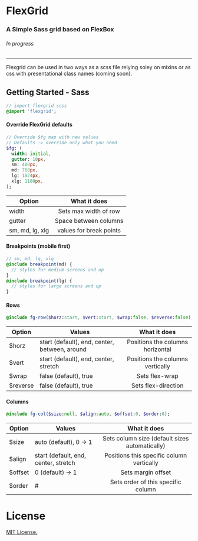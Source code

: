 # FlexGrid
### A Simple Sass grid based on FlexBox
###### In progress

***

Flexgrid can be used in two ways as a scss file relying soley on mixins or as css with presentational class names (coming soon).

## Getting Started - Sass

```sass
// import flexgrid scss
@import 'flexgrid';
```
#### Override FlexGrid defaults

```sass
// Override $fg map with new values
// Defaults -> override only what you need
$fg: (
  width: initial,
  gutter: 10px,
  sm: 480px,
  md: 768px,
  lg: 1024px,
  xlg: 1180px,
);
```

| Option          | What it does             |
| ----------------|:------------------------:|
| width           | Sets max width of row    |
| gutter          | Space between columns    |
| sm, md, lg, xlg | values for break points  |

#### Breakpoints (mobile first)

```sass
// sm, md, lg, xlg
@include breakpoint(md) {
  // styles for medium screens and up
}
@include breakpoint(lg) {
  // styles for large screens and up
}
```

#### Rows

```sass
@include fg-row($horz:start, $vert:start, $wrap:false, $reverse:false);
```
| Option          | Values  | What it does             |
| ----------------|---------|:------------------------:|
| $horz           | start (default), end, center, between, around | Positions the columns horizontal |
| $vert           | start (default), end, center, stretch | Positions the columns vertically |
| $wrap           | false (default), true | Sets flex-wrap |
| $reverse        | false (default), true | Sets flex-direction |


#### Columns

```sass
@include fg-col($size:null, $align:auto, $offset:0, $order:0);
```
| Option          | Values  | What it does             |
| ----------------|---------|:------------------------:|
| $size           | auto (default), 0 -> 1 | Sets column size (default sizes automatically) |
| $align          | start (default, end, center, stretch | Positions this specific column vertically |
| $offset         | 0 (default) -> 1 | Sets margin offset |
| $order          | #                | Sets order of this specific column |



# License

[MIT License.](http://www.opensource.org/licenses/mit-license.php)
